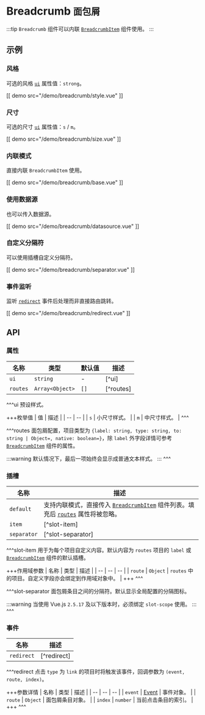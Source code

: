 # Breadcrumb <small>面包屑</small>

:::tip
`Breadcrumb` 组件可以内联 [`BreadcrumbItem`](./breadcrumb-item) 组件使用。
:::

## 示例

### 风格

可选的风格 [`ui`](#props-ui) 属性值：`strong`。

[[ demo src="/demo/breadcrumb/style.vue" ]]

### 尺寸

可选的尺寸 [`ui`](#props-ui) 属性值：`s` / `m`。

[[ demo src="/demo/breadcrumb/size.vue" ]]

### 内联模式

直接内联 `BreadcrumbItem` 使用。

[[ demo src="/demo/breadcrumb/base.vue" ]]

### 使用数据源

也可以传入数据源。

[[ demo src="/demo/breadcrumb/datasource.vue" ]]

### 自定义分隔符

可以使用插槽自定义分隔符。

[[ demo src="/demo/breadcrumb/separator.vue" ]]

### 事件监听

监听 [`redirect`](#events-redirect) 事件后处理而非直接路由跳转。

[[ demo src="/demo/breadcrumb/redirect.vue" ]]

## API

### 属性

| 名称 | 类型 | 默认值 | 描述 |
| --- | --- | --- | --- |
| ``ui`` | `string` | - | [^ui] |
| ``routes`` | `Array<Object>` | `[]` | [^routes] |

^^^ui
预设样式。

+++枚举值
| 值 | 描述 |
| -- | -- |
| `s` | 小尺寸样式。 |
| `m` | 中尺寸样式。 |
^^^

^^^routes
面包屑配置，项目类型为 `{label: string, type: string, to: string | Object=, native: boolean=}`，除 `label` 外字段详情可参考 [`BreadcrumbItem`](./breadcrumb-item) 组件的属性。

:::warning
默认情况下，最后一项始终会显示成普通文本样式。
:::
^^^

### 插槽

| 名称 | 描述 |
| -- | -- |
| ``default`` | 支持内联模式，直接传入 [`BreadcrumbItem`](./breadcrumb-item) 组件列表。填充后 [`routes`](#props-routes) 属性将被忽略。 |
| ``item`` | [^slot-item] |
| ``separator`` | [^slot-separator] |

^^^slot-item
用于为每个项目自定义内容。默认内容为 `routes` 项目的 `label` 或 [`BreadcrumbItem`]('./breadcrumb-item) 组件的默认插槽。

+++作用域参数
| 名称 | 类型 | 描述 |
| -- | -- | -- |
| `route` | `Object` | `routes` 中的项目。自定义字段亦会绑定到作用域对象中。 |
+++
^^^

^^^slot-separator
面包屑条目之间的分隔符。默认显示全局配置的分隔图标。

:::warning
当使用 Vue.js `2.5.17` 及以下版本时，必须绑定 `slot-scope` 使用。
:::
^^^

### 事件

| 名称 | 描述 |
| -- | -- |
| ``redirect`` | [^redirect] |

^^^redirect
点击 `type` 为 `link` 的项目时将触发该事件，回调参数为 `(event, route, index)`。

+++参数详情
| 名称 | 类型 | 描述 |
| -- | -- | -- |
| ``event`` | [Event](https://developer.mozilla.org/zh-CN/docs/Web/Events/click) | 事件对象。 |
| ``route`` | `Object` | 面包屑条目对象。 |
| ``index`` | `number` | 当前点击条目的索引。 |
+++
^^^
